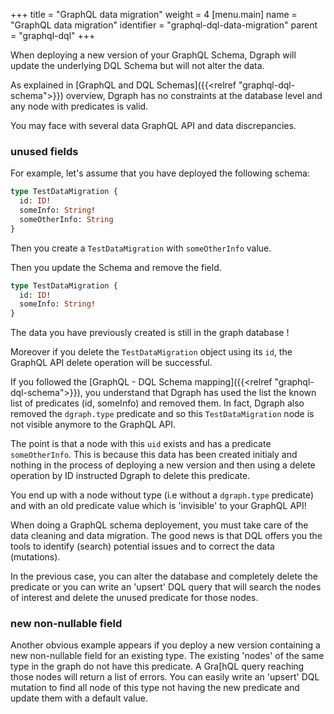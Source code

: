 +++
title = "GraphQL data migration"
weight = 4
[menu.main]
  name = "GraphQL data migration"
  identifier = "graphql-dql-data-migration"
  parent = "graphql-dql"
+++



When deploying a new version of your GraphQL Schema, Dgraph will update the underlying DQL Schema but will not alter the data.

As explained in [GraphQL and DQL Schemas]({{<relref "graphql-dql-schema">}}) overview, Dgraph has no constraints at the database level and any node with predicates is valid. 

You may face with several data GraphQL API and data discrepancies.

### unused fields
For example, let's assume that you have deployed the following schema:
```graphql
type TestDataMigration {
  id: ID!
  someInfo: String!
  someOtherInfo: String
}
```

Then you create a `TestDataMigration`  with `someOtherInfo` value.

Then you update the Schema and remove the field.
```graphql
type TestDataMigration {
  id: ID!
  someInfo: String!
}
```

The data you have previously created is still in the graph database !

Moreover if you delete the `TestDataMigration` object using its `id`, the GraphQL API delete operation will be successful.

If you followed the [GraphQL - DQL Schema mapping]({{<relref "graphql-dql-schema">}}), you understand that Dgraph has used the list the known list of predicates (id, someInfo) and removed them. In fact, Dgraph also removed the `dgraph.type` predicate and so this `TestDataMigration` node is not visible anymore to the GraphQL API.

The point is that a node with this `uid` exists and has a predicate `someOtherInfo`. This is because this data has been created initialy and nothing in the process of deploying a new version and then using a delete operation by ID instructed Dgraph to delete this predicate.

You end up with a node without type (i.e without a `dgraph.type` predicate) and with an old predicate value which is 'invisible' to your GraphQL API!

When doing a GraphQL schema deployement, you must take care of the data cleaning and data migration.
The good news is that DQL offers you the tools to identify (search) potential issues and to correct the data (mutations).

In the previous case, you can alter the database and completely delete the predicate or you can write an 'upsert' DQL query that will search the nodes of interest and delete the unused predicate for those nodes.

### new non-nullable field
Another obvious example appears if you deploy a new version containing a new non-nullable field for an existing type. The existing 'nodes' of the same type in the graph do not have this predicate. A Gra[hQL query reaching those nodes will return a list of errors. You can easily write an 'upsert' DQL mutation to find all node of this type not having the new predicate and update them with a default value.

